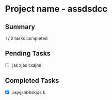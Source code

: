 # Project name - assdsdcc 

## Summary

1 / 2 tasks completed

## Pending Tasks

- [ ] jas xjas cxajns

## Completed Tasks

- [x] asjvjshbhskjqs k